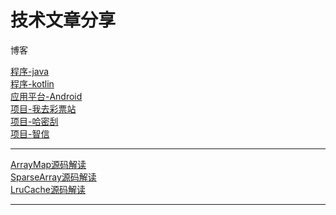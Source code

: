  <h1>技术文章分享</h1>

<p>博客</p>

<a href="https://github.com/rickgit/rickgit.github.io/blob/master/问题优化与总结/知识体系-程序-java.md">程序-java</a><br/>
<a href="https://github.com/rickgit/rickgit.github.io/blob/master/问题优化与总结/知识体系-程序-kotlin.md">程序-kotlin</a><br/>
<a href="https://github.com/rickgit/rickgit.github.io/blob/master/问题优化与总结/知识体系-应用平台-Android.md">应用平台-Android</a><br/>
<a href="https://github.com/rickgit/rickgit.github.io/blob/master/问题优化与总结/知识体系-项目-我去彩票站.md">项目-我去彩票站</a><br/> 
<a href="https://github.com/rickgit/rickgit.github.io/blob/master/问题优化与总结/知识体系-项目-哈密刮.md">项目-哈密刮</a><br/> 
<a href="https://github.com/rickgit/rickgit.github.io/blob/master/问题优化与总结/知识体系-项目-智信.md">项目-智信</a><br/> 


<hr/>

<a href="https://github.com/rickgit/rickgit.github.io/blob/master/阅读代码/ArrayMap.md">ArrayMap源码解读</a><br/>
<a href="https://github.com/rickgit/rickgit.github.io/blob/master/阅读代码/SparseArray.md">SparseArray源码解读</a><br/>
<a href="https://github.com/rickgit/rickgit.github.io/blob/master/阅读代码/LruCache.md">LruCache源码解读</a><br/>
<hr/>